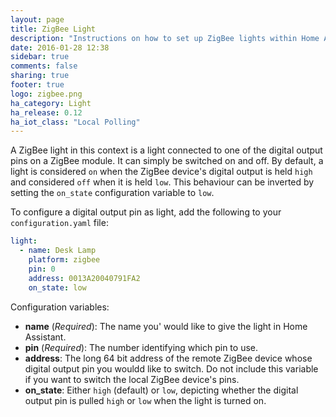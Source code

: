 ```yaml
---
layout: page
title: ZigBee Light
description: "Instructions on how to set up ZigBee lights within Home Assistant."
date: 2016-01-28 12:38
sidebar: true
comments: false
sharing: true
footer: true
logo: zigbee.png
ha_category: Light
ha_release: 0.12
ha_iot_class: "Local Polling"
---
```


A ZigBee light in this context is a light connected to one of the digital output pins on a ZigBee module. It can simply be switched on and off. By default, a light is considered `on` when the ZigBee device's digital output is held `high` and considered `off` when it is held `low`. This behaviour can be inverted by setting the `on_state` configuration variable to `low`.

To configure a digital output pin as light, add the following to your `configuration.yaml` file:

```yaml
light:
  - name: Desk Lamp
    platform: zigbee
    pin: 0
    address: 0013A20040791FA2
    on_state: low
```

Configuration variables:

- **name** (*Required*): The name you' would like to give the light in Home Assistant.
- **pin** (*Required*): The number identifying which pin to use.
- **address**: The long 64 bit address of the remote ZigBee device whose digital output pin you wouldd like to switch. Do not include this variable if you want to switch the local ZigBee device's pins.
- **on_state**: Either `high` (default) or `low`, depicting whether the digital output pin is pulled `high` or `low` when the light is turned on.
